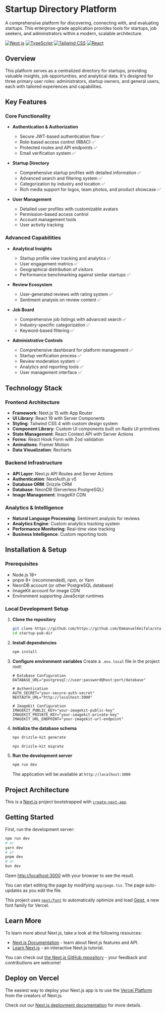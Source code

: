 # Startup Directory Platform

A comprehensive platform for discovering, connecting with, and evaluating startups. This enterprise-grade application provides tools for startups, job seekers, and administrators within a modern, scalable architecture.

[![Next.js](https://img.shields.io/badge/Next.js-15-black?style=flat&logo=next.js)](https://nextjs.org/)
[![TypeScript](https://img.shields.io/badge/TypeScript-5-blue?style=flat&logo=typescript)](https://www.typescriptlang.org/)
[![Tailwind CSS](https://img.shields.io/badge/Tailwind-4-38B2AC?style=flat&logo=tailwind-css)](https://tailwindcss.com/)
[![React](https://img.shields.io/badge/React-19-61DAFB?style=flat&logo=react)](https://react.dev/)

## Overview

This platform serves as a centralized directory for startups, providing valuable insights, job opportunities, and analytical data. It's designed for three primary user roles: administrators, startup owners, and general users, each with tailored experiences and capabilities.

## Key Features

### Core Functionality

- **Authentication & Authorization**

  - Secure JWT-based authentication flow ✅
  - Role-based access control (RBAC) ✅
  - Protected routes and API endpoints ✅
  - Email verification system ✅

- **Startup Directory**

  - Comprehensive startup profiles with detailed information ✅
  - Advanced search and filtering system ✅
  - Categorization by industry and location ✅
  - Rich media support for logos, team photos, and product showcase ✅

- **User Management**
  - Detailed user profiles with customizable avatars
  - Permission-based access control
  - Account management tools
  - User activity tracking

### Advanced Capabilities

- **Analytical Insights**

  - Startup profile view tracking and analytics ✅
  - User engagement metrics ✅
  - Geographical distribution of visitors
  - Performance benchmarking against similar startups ✅

- **Review Ecosystem**

  - User-generated reviews with rating system ✅
  - Sentiment analysis on review content ✅

- **Job Board**

  - Comprehensive job listings with advanced search ✅
  - Industry-specific categorization ✅
  - Keyword-based filtering ✅

- **Administrative Controls**
  - Comprehensive dashboard for platform management ✅
  - Startup verification process ✅
  - Review moderation system ✅
  - Analytics and reporting tools ✅
  - User management interface ✅

## Technology Stack

### Frontend Architecture

- **Framework**: Next.js 15 with App Router
- **UI Library**: React 19 with Server Components
- **Styling**: Tailwind CSS 4 with custom design system
- **Component Library**: Custom UI components built on Radix UI primitives
- **State Management**: React Context API with Server Actions
- **Forms**: React Hook Form with Zod validation
- **Animations**: Framer Motion
- **Data Visualization**: Recharts

### Backend Infrastructure

- **API Layer**: Next.js API Routes and Server Actions
- **Authentication**: NextAuth.js v5
- **Database ORM**: Drizzle ORM
- **Database**: NeonDB (Serverless PostgreSQL)
- **Image Management**: ImageKit CDN

### Analytics & Intelligence

- **Natural Language Processing**: Sentiment analysis for reviews
- **Analytics Engine**: Custom analytics tracking system
- **Performance Monitoring**: Real-time view tracking
- **Business Intelligence**: Custom reporting tools

## Installation & Setup

### Prerequisites

- Node.js 18+
- pnpm 8+ (recommended), npm, or Yarn
- NeonDB account (or other PostgreSQL database)
- ImageKit account for image CDN
- Environment supporting JavaScript runtimes

### Local Development Setup

1. **Clone the repository**

   ```bash
   git clone https://github.com/https://github.com/EmmanuelKeifala/startup-pub-dir.git
   cd startup-pub-dir
   ```

2. **Install dependencies**

   ```bash
   npm install
   ```

3. **Configure environment variables**
   Create a `.env.local` file in the project root:

   ```
   # Database Configuration
   DATABASE_URL="postgresql://user:password@host:port/database"

   # Authentication
   AUTH_SECRET="your-secure-auth-secret"
   NEXTAUTH_URL="http://localhost:3000"

   # ImageKit Configuration
   IMAGEKIT_PUBLIC_KEY="your-imagekit-public-key"
   IMAGEKIT_PRIVATE_KEY="your-imagekit-private-key"
   IMAGEKIT_URL_ENDPOINT="your-imagekit-url-endpoint"
   ```

4. **Initialize the database schema**

   ```bash
   npx drizzle-kit generate
   ```
   ```bash
   npx drizzle-kit migrate
   ```

5. **Run the development server**
   ```bash
   npm run dev
   ```
   The application will be available at `http://localhost:3000`

## Project Architecture

This is a [Next.js](https://nextjs.org) project bootstrapped with [`create-next-app`](https://nextjs.org/docs/app/api-reference/cli/create-next-app).

## Getting Started

First, run the development server:

```bash
npm run dev
# or
yarn dev
# or
pnpm dev
# or
bun dev
```

Open [http://localhost:3000](http://localhost:3000) with your browser to see the result.

You can start editing the page by modifying `app/page.tsx`. The page auto-updates as you edit the file.

This project uses [`next/font`](https://nextjs.org/docs/app/building-your-application/optimizing/fonts) to automatically optimize and load [Geist](https://vercel.com/font), a new font family for Vercel.

## Learn More

To learn more about Next.js, take a look at the following resources:

- [Next.js Documentation](https://nextjs.org/docs) - learn about Next.js features and API.
- [Learn Next.js](https://nextjs.org/learn) - an interactive Next.js tutorial.

You can check out [the Next.js GitHub repository](https://github.com/vercel/next.js) - your feedback and contributions are welcome!

## Deploy on Vercel

The easiest way to deploy your Next.js app is to use the [Vercel Platform](https://vercel.com/new?utm_medium=default-template&filter=next.js&utm_source=create-next-app&utm_campaign=create-next-app-readme) from the creators of Next.js.

Check out our [Next.js deployment documentation](https://nextjs.org/docs/app/building-your-application/deploying) for more details.
